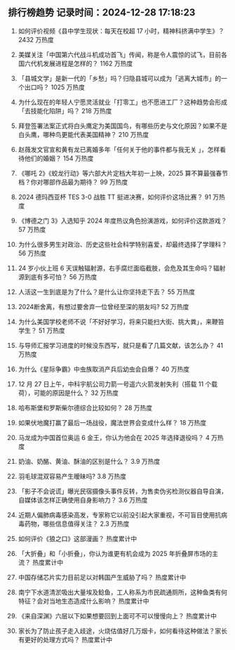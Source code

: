 
## 排行榜趋势 记录时间：2024-12-28 17:18:23
  
  1. 如何评价视频《县中学生现状：每天在校超 17 小时，精神科挤满中学生》？ 2432 万热度
    
  2. 美媒关注「中国第六代战斗机成功首飞」传闻，称是令人震惊的试飞，目前各国六代机发展进程是怎样的？ 1162 万热度
    
  3. 「县城文学」是新一代的「乡愁」吗？归隐县城可以成为「逃离大城市」的一个出口吗？ 1025 万热度
    
  4. 为什么现在的年轻人宁愿灵活就业「打零工」也不愿进工厂？这种趋势会形成「去技能化陷阱」吗？ 218 万热度
    
  5. 拜登签署法案正式将白头鹰定为美国国鸟，有哪些历史与文化原因？如果不是白头鹰，哪种鸟更能代表美国精神？ 210 万热度
    
  6. 赵薇发文官宣和黄有龙已离婚多年「任何关于他的事件都与我无关 」，怎样看待他们的婚姻？ 154 万热度
    
  7. 《哪吒 2》《蛟龙行动》等六部大片定档大年初一上映，2025 算不算最强春节档？你对哪部作品最为期待？ 99 万热度
    
  8. 2024 德玛西亚杯 TES 3-0 战胜 TT 挺进决赛，如何评价这场比赛？ 91 万热度
    
  9. 《博德之门 3》入选知乎 2024 年度热议角色扮演游戏，如何评价这款游戏？ 57 万热度
    
  10. 为什么很多男生对政治、历史这些社会科学特别喜爱，却最终选择了学理科？ 56 万热度
    
  11. 24 岁小伙上班 6 天误触辐射源，右手腐烂面临截肢，会危及其生命吗？辐射源到底有多可怕？ 56 万热度
    
  12. 人活这一生到底是为了什么？是什么让你坚持走下去？ 55 万热度
    
  13. 2024断舍离，有想过要舍弃一位曾经至深的朋友吗? 52 万热度
    
  14. 为什么美国学校老师不说「不好好学习，将来只能扫大街、挑大粪」，来鞭笞学生？ 51 万热度
    
  15. 与导师汇报学习进度的时候没东西写，就只是看了几篇文献，该怎么办？ 41 万热度
    
  16. 为什么《星际争霸》中虫族取消产兵后幼虫会自爆？ 40 万热度
    
  17. 12 月 27 日上午，中科宇航公司力箭一号遥六火箭发射失利（搭载 11 个载荷），可能的原因是什么？ 32 万热度
    
  18. 哈布斯堡和罗斯柴尔德综合比较如何？ 28 万热度
    
  19. 如果伏地魔打赢了最后一场战役，魔法世界会变成什么样？ 18 万热度
    
  20. 马龙成为中国首位奥运 6 金王，你认为他会在 2025 年选择退役吗？ 4 万热度
    
  21. 奶油、奶酪、黄油、酥油的区别是什么？ 3.9 万热度
    
  22. 羽毛球混双容易产生暧昧吗? 3.8 万热度
    
  23. 「影子不会说谎」曝光民宿摄像头事件反转，为售卖伪劣检测仪器自导自演，自媒体该怎样正确使用自身影响力？ 3.6 万热度
    
  24. 近期人偏肺病毒感染高发，专家称它以前没引起大家重视，不可盲目使用抗病毒药物，哪些信息值得关注？ 2.3 万热度
    
  25. 如何评价《狼之口》这部漫画？ 热度累计中
    
  26. 「大折叠」和「小折叠」，你认为谁更有机会成为 2025 年折叠屏市场的主流？ 热度累计中
    
  27. 中国存储芯片实力目前足以对韩国产生威胁了吗？ 热度累计中
    
  28. 南宁下水道清淤吸出大量埃及鲶鱼，工人称系为市民疏通厕所，这种鱼类有何特征？会对当地生态造成什么影响？ 热度累计中
    
  29. 《来自深渊》六层以下如果想要回到上面可不可以慢慢向上？ 热度累计中
    
  30. 家长为了防止孩子走入歧途，火烧估值好几万烟卡，如何看待这种做法？家长有更好的处理方式吗？ 热度累计中
    